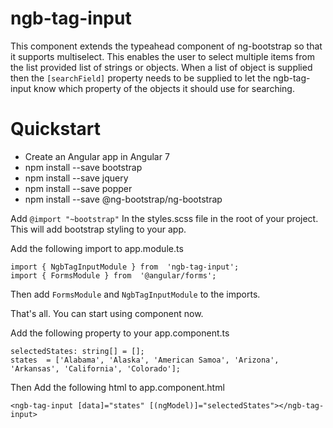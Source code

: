 # ngb-tag-input

This component extends the typeahead component of ng-bootstrap so that it supports multiselect. This enables the user to select multiple items from the list provided list of strings or objects.
When a list of object is supplied then the `[searchField]` property needs to be supplied to let the ngb-tag-input know which property of the objects it should use for searching.

# Quickstart

- Create an Angular app in Angular 7
- npm install --save bootstrap
- npm install --save jquery
- npm install --save popper
- npm install --save @ng-bootstrap/ng-bootstrap

Add `@import "~bootstrap"` In the styles.scss file in the root of your project. This will add bootstrap styling to your app.

Add the following import to app.module.ts

    import { NgbTagInputModule } from  'ngb-tag-input';
    import { FormsModule } from  '@angular/forms';

Then add `FormsModule` and `NgbTagInputModule` to the imports.

That's all. You can start using component now.

Add the following property to your app.component.ts

    selectedStates: string[] = [];
    states  = ['Alabama', 'Alaska', 'American Samoa', 'Arizona', 'Arkansas', 'California', 'Colorado'];

Then Add the following html to app.component.html

    <ngb-tag-input [data]="states" [(ngModel)]="selectedStates"></ngb-tag-input>
